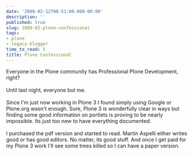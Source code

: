 ```yaml
---
date: '2008-02-12T08:51:00.000-08:00'
description: ''
published: true
slug: 2008-02-plone-confessional
tags:
- plone
- legacy-blogger
time_to_read: 5
title: Plone Confessional
---
```


Everyone in the Plone community has Professional Plone Development, right?<br /><br />Until last night, everyone but me.<br /><br />Since I'm just now working in Plone 3 I found simply using Google or Plone.org wasn't enough.  Sure, Plone 3 is wonderfully clear in ways but finding some good information on portlets is proving to be nearly impossible.  Its just too new to have everything documented.<br /><br />I purchased the pdf version and started to read.  Martin Aspelli either writes good or has good editors. No matter, its good stuff.  And once I get paid for my Plone 3 work I'll see some trees killed so I can have a paper version.